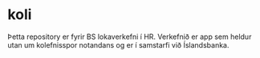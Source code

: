 # koli

Þetta repository er fyrir BS lokaverkefni í HR. Verkefnið er app sem heldur utan um kolefnisspor notandans og er í samstarfi við Íslandsbanka.
